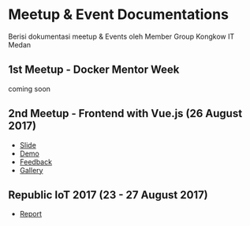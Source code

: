 # Meetup & Event Documentations
Berisi dokumentasi meetup & Events oleh Member Group Kongkow IT Medan

## 1st Meetup - Docker Mentor Week
coming soon

## 2nd Meetup - Frontend with Vue.js (26 August 2017)
- [Slide](https://slides.com/kevinongko/vue-kongkow-meetup-2)
- [Demo](https://github.com/KongkowITMedan/vue-todo)
- [Feedback](http://bit.ly/KongkowM2)
- [Gallery](https://goo.gl/photos/f6pNgZAWKyc9DUCi9)

## Republic IoT 2017 (23 - 27 August 2017)
- [Report](http://s.id/3mX)
